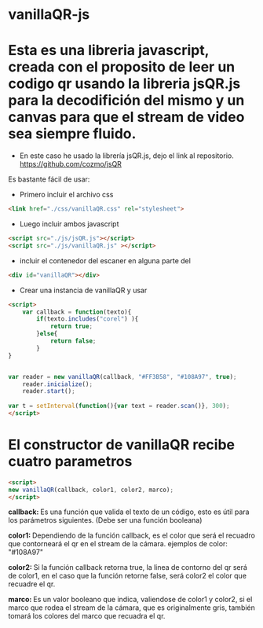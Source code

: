 # vanillaQR-js

# Esta es una libreria javascript, creada con el proposito de leer un codigo qr usando la libreria jsQR.js para la decodifición del mismo y un canvas para que el stream de video sea siempre fluido.

- En este caso he usado la librería jsQR.js, dejo el link al repositorio.
https://github.com/cozmo/jsQR

Es bastante fácil de usar:

- Primero incluir el archivo css
```html
<link href="./css/vanillaQR.css" rel="stylesheet">
```


- Luego incluir ambos javascript
```html
<script src="./js/jsQR.js"></script>
<script src="./js/vanillaQR.js" ></script>
```

- incluir el contenedor del escaner en alguna parte del <body>
```html
<div id="vanillaQR"></div>
```

- Crear una instancia de vanillaQR y usar
```html
<script>
    var callback = function(texto){
        if(texto.includes("corel") ){
            return true;
        }else{
            return false;
        }
}


var reader = new vanillaQR(callback, "#FF3B58", "#108A97", true);
    reader.inicialize();
    reader.start();
    
var t = setInterval(function(){var text = reader.scan()}, 300);
</script>
```

# El constructor de vanillaQR recibe cuatro parametros
```html
<script>
new vanillaQR(callback, color1, color2, marco);
</script>
```

<strong>callback: </strong>
Es una función que valida el texto de un código, esto es útil para los parámetros siguientes. (Debe ser una función booleana)

<strong>color1: </strong>
Dependiendo de la función callback, es el color que será el recuadro que contorneará el qr en el stream de la cámara. 
ejemplos de color: "#108A97"

<strong>color2: </strong>
Si la función callback retorna true, la linea de contorno del qr será de color1, en el caso que la función retorne false, será color2 el color que recuadre el qr.

<strong>marco: </strong>
Es un valor booleano que indica, valiendose de color1 y color2, si el marco que rodea el stream de la cámara, que es originalmente gris, también tomará los colores del marco que recuadra el qr. 